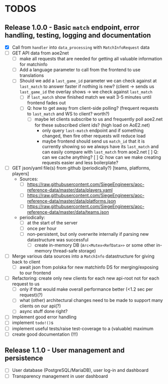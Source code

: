 # TODOS

## Release 1.0.0 - Basic `match` endpoint, error handling, testing, logging and documentation

- [X] Call from `handler` into `data_processing` with `MatchInfoRequest` data
- [ ] GET API data from aoe2net
    - [ ] make all requests that are needed for getting all valuable information for matchinfo
    - [ ] Add a language parameter to call from the frontend to use translations
    - [ ] Should we add a `last_game_id` parameter we can check against at `last_match` to answer
          faster if nothing is new? (client -> sends us `last_game_id` the overlay shows -> we check against `last_match`
        - [ ] if `last_match` show finished match we wait 3-5 minutes until frontend fades out
        - [ ] Q: how to get away from client-side polling? (frequent requests to `last_match` and WS to client? worth?)
            - [ ] maybe let clients subscribe to us and frequently poll aoe2.net for these subscribed client ids? (high load on AoE2.net)
                - only query `last-match` endpoint and if something changed, then fire other requests will reduce load
                - maybe frontend should send us `match_id` that it is currently showing so we always have its `last_match` 
                  and can easily compare with `last_match` from aoe2.net
    [ ] Q: can we cache anything?
    [ ] Q: how can we make creating requests easier and less boilerplate?
- [ ] GET json/yaml file(s) from github (periodically?) [teams, platforms, players]
    - Sources:
        - [ ] https://raw.githubusercontent.com/SiegeEngineers/aoc-reference-data/master/data/players.yaml
        - [ ] https://raw.githubusercontent.com/SiegeEngineers/aoc-reference-data/master/data/platforms.json
        - [ ] https://raw.githubusercontent.com/SiegeEngineers/aoc-reference-data/master/data/teams.json
    - periodically:
        - [ ] at the start of the server
        - [ ] once per hour
        - [ ] non-persistent, but only overwrite internally if parsing new datastructure was successful
            - [ ] create in-memory DB (`Arc<Mutex<RefData>>` or some other in-memory thread-safe storage)
- [ ] Merge various data sources into a `MatchInfo` datastructure for giving back to client
    - [ ] await json from polska for new matchinfo DS for merging/exposing to our frontend
- [ ] Refactoring: create only new clients for each new api-root not for each request to us
    - [ ] only if that would make overall performance better (<1.2 sec per request)(?)
    - [ ] what (other) architectural changes need to be made to support many clients on our api(?)
    - [ ] async stuff done right?
- [ ] Implement good error handling
- [ ] implement `todo!()`s
- [ ] implement useful tests/raise test-coverage to a (valuable) maximum
- [ ] create good documentation (!!!)

## Release 1.1.0 - User management and persistence

- [ ] User database (PostgreSQL/MariaDB), user log-in and dashboard
- [ ] Transparency management in user dashboard
